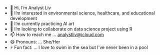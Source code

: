- 👋 Hi, I’m Analyst Liv
- 👀 I’m interested in environmental science, healthcare, and educational development
- 🌱 I’m currently practicing AI art 
- 💞️ I’m looking to collaborate on data science project using R
- 📫 How to reach me ... analystliv@icloud.com
- 😄 Pronouns: ... She/Her
- ⚡ Fun fact: ... I love to swim in the sea but I've never been in a pool

<!---
AnalystLiv/AnalystLiv is a ✨ special ✨ repository because its `README.md` (this file) appears on your GitHub profile.
You can click the Preview link to take a look at your changes.
--->
